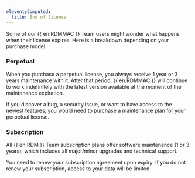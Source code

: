 ```yaml
---
eleventyComputed:
  title: End of license
---
```

Some of our {{ en.RDMMAC }} Team users might wonder what happens when their license expires. Here is a breakdown depending on your purchase model. 

### Perpetual 

When you purchase a perpetual license, you always receive 1 year or 3 years maintenance with it. After that period, {{ en.RDMMAC }} will continue to work indefinitely with the latest version available at the moment of the maintenance expiration. 

If you discover a bug, a security issue, or want to have access to the newest features, you would need to purchase a maintenance plan for your perpetual license. 

### Subscription 

All {{ en.RDM }} Team subscription plans offer software maintenance (1 or 3 years), which includes all major/minor upgrades and technical support. 

You need to renew your subscription agreement upon expiry. If you do not renew your subscription, access to your data will be limited. 

